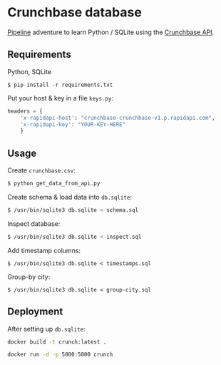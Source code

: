 # Crunchbase database

[Pipeline](https://www.dataengineering.academy/) adventure to learn Python / SQLite using the [Crunchbase API](https://data.crunchbase.com/docs/using-the-api).

## Requirements

Python, SQLite

```
$ pip install -r requirements.txt
```

Put your host & key in a file `keys.py`:

```python
headers = {
    'x-rapidapi-host': "crunchbase-crunchbase-v1.p.rapidapi.com",
    'x-rapidapi-key': "YOUR-KEY-HERE"
    }
```

## Usage

Create `crunchbase.csv`:

```bash
$ python get_data_from_api.py
```

Create schema & load data into `db.sqlite`:

```bash
$ /usr/bin/sqlite3 db.sqlite < schema.sql
```

Inspect database:

```bash
$ /usr/bin/sqlite3 db.sqlite < inspect.sql
```

Add timestamp columns:
```
$ /usr/bin/sqlite3 db.sqlite < timestamps.sql
```

Group-by city:

```
$ /usr/bin/sqlite3 db.sqlite < group-city.sql
```

## Deployment

After setting up `db.sqlite`:

```bash
docker build -t crunch:latest .

docker run -d -p 5000:5000 crunch
```
